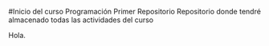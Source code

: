 #Inicio del curso Programación
Primer Repositorio
Repositorio donde tendré almacenado todas las actividades del curso

Hola.

